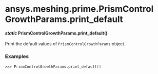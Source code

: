 # ansys.meshing.prime.PrismControlGrowthParams.print_default



#### *static* PrismControlGrowthParams.print_default()

Print the default values of `PrismControlGrowthParams` object.

### Examples

```pycon
>>> PrismControlGrowthParams.print_default()
```

<!-- !! processed by numpydoc !! -->
